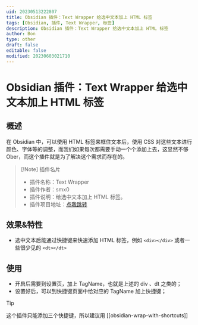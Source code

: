 ```yaml
---
uid: 20230513222807
title: Obsidian 插件：Text Wrapper 给选中文本加上 HTML 标签
tags: [Obsidian, 插件, Text Wrapper, 标签]
description: Obsidian 插件：Text Wrapper 给选中文本加上 HTML 标签
author: Bon
type: other
draft: false
editable: false
modified: 20230603021710
---
```


# Obsidian 插件：Text Wrapper 给选中文本加上 HTML 标签

## 概述

在 Obsidian 中，可以使用 HTML 标签来框住文本后，使用 CSS 对这些文本进行颜色、字体等的调整，而我们如果每次都需要手动一个个添加上去，这显然不够 Ober，而这个插件就是为了解决这个需求而存在的。

> [!Note] 插件名片
> - 插件名称：Text Wrapper
> - 插件作者：smx0
> - 插件说明：给选中文本加上 HTML 标签。
> - 插件项目地址：[点我跳转](https://github.com/smx0/obs-text-wrapper)

## 效果&特性

- 选中文本后能通过快捷键来快速添加 HTML 标签，例如 `<div></div>` 或者一些很少见的 `<dt></dt>`

## 使用

- 开启后需要到设置页，加上 TagName，也就是上述的 div 、dt 之类的；
- 设置好后，可以到快捷键页面中给对应的 TagName 加上快捷键；

> [!tip]
> 这个插件只能添加三个快捷键，所以建议用 [[obsidian-wrap-with-shortcuts]]
